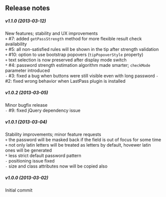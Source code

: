 Release notes
-------------
##### v1.1.0 (2013-03-12)
New features; stability and UX improvements  
`+` #7: added `getPassStrength` method for more flexible result check availability  
`+` #5: all non-satisfied rules will be shown in the tip after strength validation  
`+` #10: option to use bootstrap popovers (`tipPopoverStyle` property)  
`+` text selection is now preserved after display mode switch  
`*` #4: password strength estimation algorithm made smarter; `checkMode` parameter introduced  
`-` #3: fixed a bug when buttons were still visible even with long password
`-` #2: fixed wrong behavior when LastPass plugin is installed

##### v1.0.2 (2013-03-05)
Minor bugfix release  
`-` #9: fixed jQuery dependency issue  

##### v1.0.1 (2013-03-04)
Stability improvements; minor feature requests  
`+` the password will be masked back if the field is out of focus for some time  
`+` not only latin letters will be treated as letters by default, hovewer latin ones will be generated  
`*` less strict default password pattern  
`-` positioning issue fixed  
`-` size and class attributes now will be copied also  

##### v1.0.0 (2013-03-02)
Initial commit
